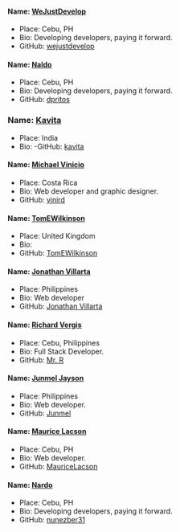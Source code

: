 #### Name: [WeJustDevelop](https://github.com/wejustdevelop)
 - Place: Cebu, PH
 - Bio: Developing developers, paying it forward.
 - GitHub: [wejustdevelop](https://github.com/wejustdevelop)

#### Name: [Naldo](https://github.com/dpritos)
 - Place: Cebu, PH
 - Bio: Developing developers, paying it forward.
 - GitHub: [dpritos](https://github.com/dpritos)

### Name: [Kavita](https://github.com/kavitaast)
 - Place: India
 - Bio: 
 -GitHub: [kavita](https://github.com/kavitaast)

 #### Name: [Michael Vinicio](https://github.com/vinird)
 - Place: Costa Rica
 - Bio: Web developer and graphic designer.
 - GitHub: [vinird](https://github.com/vinird)
 
 #### Name: [TomEWilkinson](https://github.com/TomEWilkinson)
 - Place: United Kingdom
 - Bio: 
 - GitHub: [TomEWilkinson](https://github.com/TomEWilkinson)

#### Name: [Jonathan Villarta](https://github.com/vinird)
 - Place: Philippines
 - Bio: Web developer
 - GitHub: [Jonathan Villarta](https://github.com/villartadh)
 
#### Name: [Richard Vergis](https://github.com/gahdada01)
 - Place: Cebu, Philippines
 - Bio: Full Stack Developer.
 - GitHub: [Mr. R](https://github.com/gahdada01)

#### Name: [Junmel Jayson](https://github.com/vinird)
 - Place: Philippines
 - Bio: Web developer.
 - GitHub: [Junmel](https://github.com/Junmel)

#### Name: [Maurice Lacson](https://github.com/MauriceLacson)
 - Place: Cebu, PH
 - Bio: Web developer.
 - GitHub: [MauriceLacson](https://github.com/MauriceLacson)
 
 #### Name: [Nardo](https://github.com/nunezber31)
 - Place: Cebu, PH
 - Bio: Developing developers, paying it forward.
 - GitHub: [nunezber31](https://github.com/nunezber31)
 
